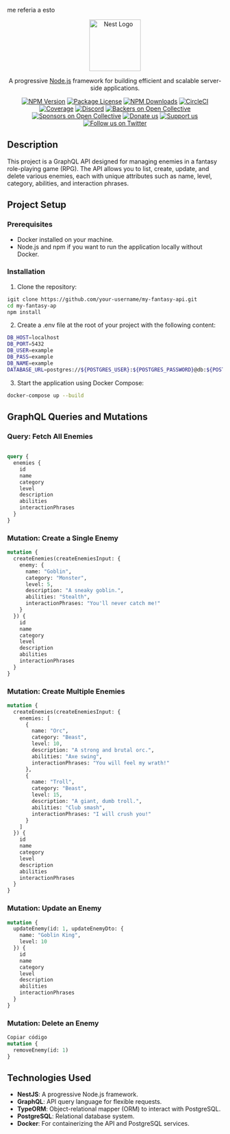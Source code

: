 me referia a esto <p align="center">
  <a href="http://nestjs.com/" target="blank"><img src="https://nestjs.com/img/logo-small.svg" width="120" alt="Nest Logo" /></a>
</p>

<p align="center">A progressive <a href="http://nodejs.org" target="_blank">Node.js</a> framework for building efficient and scalable server-side applications.</p>
<p align="center">
  <a href="https://www.npmjs.com/~nestjscore" target="_blank"><img src="https://img.shields.io/npm/v/@nestjs/core.svg" alt="NPM Version" /></a>
  <a href="https://www.npmjs.com/~nestjscore" target="_blank"><img src="https://img.shields.io/npm/l/@nestjs/core.svg" alt="Package License" /></a>
  <a href="https://www.npmjs.com/~nestjscore" target="_blank"><img src="https://img.shields.io/npm/dm/@nestjs/common.svg" alt="NPM Downloads" /></a>
  <a href="https://circleci.com/gh/nestjs/nest" target="_blank"><img src="https://img.shields.io/circleci/build/github/nestjs/nest/master" alt="CircleCI" /></a>
  <a href="https://coveralls.io/github/nestjs/nest?branch=master" target="_blank"><img src="https://coveralls.io/repos/github/nestjs/nest/badge.svg?branch=master#9" alt="Coverage" /></a>
  <a href="https://discord.gg/G7Qnnhy" target="_blank"><img src="https://img.shields.io/badge/discord-online-brightgreen.svg" alt="Discord"/></a>
  <a href="https://opencollective.com/nest#backer" target="_blank"><img src="https://opencollective.com/nest/backers/badge.svg" alt="Backers on Open Collective" /></a>
  <a href="https://opencollective.com/nest#sponsor" target="_blank"><img src="https://opencollective.com/nest/sponsors/badge.svg" alt="Sponsors on Open Collective" /></a>
  <a href="https://paypal.me/kamilmysliwiec" target="_blank"><img src="https://img.shields.io/badge/Donate-PayPal-ff3f59.svg" alt="Donate us"/></a>
  <a href="https://opencollective.com/nest#sponsor"  target="_blank"><img src="https://img.shields.io/badge/Support%20us-Open%20Collective-41B883.svg" alt="Support us"></a>
  <a href="https://twitter.com/nestframework" target="_blank"><img src="https://img.shields.io/twitter/follow/nestframework.svg?style=social&label=Follow" alt="Follow us on Twitter"></a>
</p>

## Description

This project is a GraphQL API designed for managing enemies in a fantasy role-playing game (RPG). The API allows you to list, create, update, and delete various enemies, each with unique attributes such as name, level, category, abilities, and interaction phrases.

## Project Setup

### Prerequisites

- Docker installed on your machine.
- Node.js and npm if you want to run the application locally without Docker.

### Installation

1. Clone the repository:

```bash
igit clone https://github.com/your-username/my-fantasy-api.git
cd my-fantasy-ap
npm install
```
2. Create a .env file at the root of your project with the following content:
```bash
DB_HOST=localhost
DB_PORT=5432
DB_USER=example
DB_PASS=example
DB_NAME=example
DATABASE_URL=postgres://${POSTGRES_USER}:${POSTGRES_PASSWORD}@db:${POSTGRES_PORT}/${POSTGRES_DB}
```
3. Start the application using Docker Compose:
```bash
docker-compose up --build
```

## GraphQL Queries and Mutations
### Query: Fetch All Enemies
```graphql

query {
  enemies {
    id
    name
    category
    level
    description
    abilities
    interactionPhrases
  }
}
```
### Mutation: Create a Single Enemy
```graphql
mutation {
  createEnemies(createEnemiesInput: {
    enemy: {
      name: "Goblin",
      category: "Monster",
      level: 5,
      description: "A sneaky goblin.",
      abilities: "Stealth",
      interactionPhrases: "You'll never catch me!"
    }
  }) {
    id
    name
    category
    level
    description
    abilities
    interactionPhrases
  }
}
```
### Mutation: Create Multiple Enemies

```graphql
mutation {
  createEnemies(createEnemiesInput: {
    enemies: [
      {
        name: "Orc",
        category: "Beast",
        level: 10,
        description: "A strong and brutal orc.",
        abilities: "Axe swing",
        interactionPhrases: "You will feel my wrath!"
      },
      {
        name: "Troll",
        category: "Beast",
        level: 15,
        description: "A giant, dumb troll.",
        abilities: "Club smash",
        interactionPhrases: "I will crush you!"
      }
    ]
  }) {
    id
    name
    category
    level
    description
    abilities
    interactionPhrases
  }
}
```
### Mutation: Update an Enemy
```graphql
mutation {
  updateEnemy(id: 1, updateEnemyDto: {
    name: "Goblin King",
    level: 10
  }) {
    id
    name
    category
    level
    description
    abilities
    interactionPhrases
  }
}
```
### Mutation: Delete an Enemy
```graphql
Copiar código
mutation {
  removeEnemy(id: 1)
}
```
## Technologies Used

- **NestJS**: A progressive Node.js framework.
- **GraphQL**: API query language for flexible requests.
- **TypeORM**: Object-relational mapper (ORM) to interact with PostgreSQL.
- **PostgreSQL**: Relational database system.
- **Docker**: For containerizing the API and PostgreSQL services.
